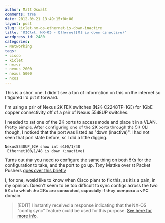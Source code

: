 ```yaml
---
author: Matt Oswalt
comments: true
date: 2012-09-21 13:49:15+00:00
layout: post
slug: kiclet-nx-os-ethernet-is-down-inactive
title: 'KIClet: NX-OS - Ethernet[X] is down (inactive)'
wordpress_id: 2480
categories:
- Networking
tags:
- cisco
- kiclet
- nexus
- nexus 2000
- nexus 5000
- nxos
---
```


This is a short one. I didn't see a ton of information on this on the internet so I figured I'd put it forward.

I'm using a pair of Nexus 2K FEX switches (N2K-C2248TP-1GE) for 1GbE copper connectivity off of a pair of Nexus 5548UP switches.

I needed to set one of the 2K ports to access mode and place it in a VLAN. Pretty simple. After configuring one of the 2K ports through the 5K CLI though, I noticed that the port was listed as "down (inactive)". I had not seen that port state before, so I did a little digging.

    Nexus5548UP_02# show int e100/1/48
     Ethernet100/1/48 is down (inactive)

Turns out that you need to configure the same thing on both 5Ks for the configuration to take, and the port to go up. Tony Mattke over at Packet Pushers [goes over this briefly](http://packetpushers.net/cisco-nexus-2000-a-lovehate-relationship/).

I, for one, would like to know when Cisco plans to fix this, as it is a pain, in my opinion. Doesn't seem to be too difficult to sync configs across the two 5Ks to which the 2Ks are connected, especially if they compose a vPC domain.

> [EDIT] I instantly received a response indicating that the NX-OS "config sync" feature could be used for this purpose. [See here for more info](http://www.cisco.com/en/US/docs/switches/datacenter/nexus5000/sw/operations/n5k_config_sync_ops.html#wp998883).
